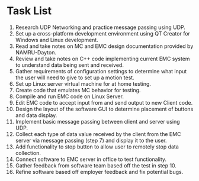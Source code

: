 # Task List

1. Research UDP Networking and practice message passing using UDP.
2. Set up a cross-platform development environment using QT Creator for Windows and Linux development.
3. Read and take notes on MC and EMC design documentation provided by NAMRU-Dayton.
4. Review and take notes on C++ code implementing current EMC system to understand data being sent and received.
5. Gather requirements of configuration settings to determine what input the user will need to give to set up a motion test.
6. Set up Linux server virtual machine for at home testing.
7. Create code that emulates MC behavior for testing.
8. Compile and run EMC code on Linux Server.
9. Edit EMC code to accept input from and send output to new Client code.
10. Design the layout of the software GUI to determine placement of buttons and data display.
11. Implement basic message passing between client and server using UDP.
12. Collect each type of data value received by the client from the EMC server via message passing (step 7) and display it to the user.
13. Add functionality to stop button to allow user to remotely stop data collection.
14. Connect software to EMC server in office to test functionality.
15. Gather feedback from software team based off the test in step 10.
16. Refine software based off employer feedback and fix potential bugs.